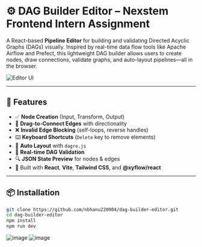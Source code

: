 # ⚙️ DAG Builder Editor – Nexstem Frontend Intern Assignment
A React-based **Pipeline Editor** for building and validating Directed Acyclic Graphs (DAGs) visually. Inspired by real-time data flow tools like Apache Airflow and Prefect, this lightweight DAG builder allows users to create nodes, draw connections, validate graphs, and auto-layout pipelines—all in the browser.

![Editor UI](https://github.com/user-attachments/assets/4b3f30cd-b35c-480e-881b-05b7374569b8)




---


## 🚀 Features

- ✅ **Node Creation** (Input, Transform, Output)
- 🔗 **Drag-to-Connect Edges** with directionality
- ❌ **Invalid Edge Blocking** (self-loops, reverse handles)
- ⌨️ **Keyboard Shortcuts** (`Delete` key to remove elements)
- 🔄 **Auto Layout** with `dagre.js`
- 📡 **Real-time DAG Validation**
- 🔍 **JSON State Preview** for nodes & edges
- 🎨 Built with **React**, **Vite**, **Tailwind CSS**, and **@xyflow/react**

---

## 📦 Installation

```bash
git clone https://github.com/nbhanu220904/dag-builder-editor.git
cd dag-builder-editor
npm install
npm run dev

```

![image](https://github.com/user-attachments/assets/ece9e2a5-7d8c-4f29-af09-29ac7d3dc675)
![image](https://github.com/user-attachments/assets/f3c88837-04be-44e2-979d-dc899cc08660)

